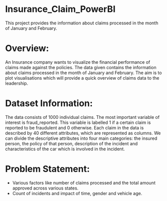 # Insurance_Claim_PowerBI
This project provides the information about claims processed in the month of January and February. 

# Overview:
An Insurance company wants to visualize the financial performance of claims made against the policies. The data given contains the information about claims processed in the month of January and February. The aim is to plot visualisations which will provide a quick overview of claims data to the leadership.

# Dataset Information:
The data consists of 1000 individual claims. The most important variable of interest is fraud_reported. This variable is labelled 1 if a certain claim is reported to be fraudulent and 0 otherwise. Each claim in the data is described by 40 different attributes, which are represented as columns. We can divide the descriptive attributes into four main categories: the insured person, the policy of that person, description of the incident and characteristics of the car which is involved in the incident.

# Problem Statement: 
* Various factors like number of claims processed and the total amount approved across various states.
* Count of incidents and impact of time, gender and vehicle age.
